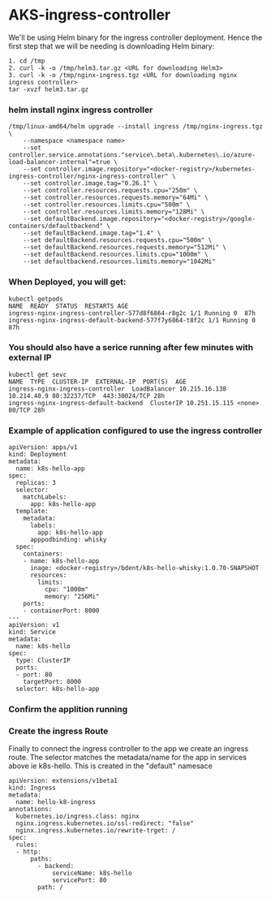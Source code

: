 # AKS-ingress-controller

We'll be using Helm binary for the ingress controller deployment. Hence the first step that we will be needing is downloading Helm binary:

```
1. cd /tmp
2. curl -k -o /tmp/helm3.tar.gz <URL for downloading Helm3>
3. curl -k -o /tmp/nginx-ingress.tgz <URL for downloading nginx ingress controller>
tar -xvzf helm3.tar.gz

```

### helm install nginx ingress controller

```
/tmp/linux-amd64/helm upgrade --install ingress /tmp/nginx-ingress.tgz \
    --namespace <namespace name>
    --set controller.service.annotations."service\.beta\.kubernetes\.io/azure-load-balancer-internal"=true \
    --set controller.image.repository="<docker-registry>/kubernetes-ingress-controller/nginx-ingress-controller" \
    --set controller.image.tag="0.26.1" \
    --set controller.resources.requests.cpu="250m" \
    --set controller.resources.requests.memory="64Mi" \
    --set controller.resources.limits.cpu="500m" \
    --set controller.resources.limits.memory="128Mi" \
    --set defaultBackend.image.repository="<docker-registry>/google-containers/defaultbackend" \
    --set defaultBackend.image.tag="1.4" \
    --set defaultBackend.resources.requests.cpu="500m" \
    --set defaultBackend.resources.requests.memory="512Mi" \
    --set defaultBackend.resources.limits.cpu="1000m" \
    --set defaultbackend.resources.limits.memory="1042Mi"
```

### When Deployed, you will get:

```
kubectl getpods
NAME  READY  STATUS  RESTARTS AGE
ingress-nginx-ingress-controller-577d8f6864-r8g2c 1/1 Running 0  87h
ingress-nginx-ingress-default-backend-577f7y6864-t8f2c 1/1 Running 0  87h
```

### You should also have a serice running after few minutes with external IP

```
kubectl get sevc
NAME  TYPE  CLUSTER-IP  EXTERNAL-IP  PORT(S)  AGE
ingress-nginx-ingress-controller  LoadBalancer 10.215.16.138 10.214.40.9 80:32237/TCP  443:30024/TCP 28h
ingress-nginx-ingress-default-backend  ClusterIP 10.251.15.115 <none>  80/TCP 28h
``` 

### Example of application configured to use the ingress controller

```
apiVersion: apps/v1
kind: Deployment
metadata:
  name: k8s-hello-app
spec:
  replicas: 3
  selector:
    matchLabels:
      app: k8s-hello-app
  template:
    metadata:
      labels:
        app: k8s-hello-app
      apppodbinding: whisky
  spec:
    containers:
    - name: k8s-hello-app
      inage: <docker-registry>/bdent/k8s-hello-whisky:1.0.70-SNAPSHOT
      resources:
        limits:
          cpu: "1000m"
          memory: "256Mi"
    ports:
    - containerPort: 8000
---
apiVersion: v1
kind: Service
metadata:
  name: k8s-hello
spec:
  type: ClusterIP
  ports:
  - port: 80
    targetPort: 8000
  selector: k8s-hello-app
```

### Confirm the applition running

### Create the ingress Route

Finally to connect the ingress controller to the app we create an ingress route. The selector matches the metadata/name for the app in services above ie k8s-hello. This is created in the "default" namesace

```
apiVersion: extensions/v1beta1
kind: Ingress
metadata:
  name: hello-k8-ingress
annotations:
  kubernetes.io/ingress.class: nginx
  nginx.ingress.kubernetes.io/ssl-redirect: "false"
  nginx.ingress.kubernetes.io/rewrite-trget: /
spec:
  rules:
  - http:
      paths:
        - backend:
            serviceName: k8s-hello
            servicePort: 80
        path: /
```

